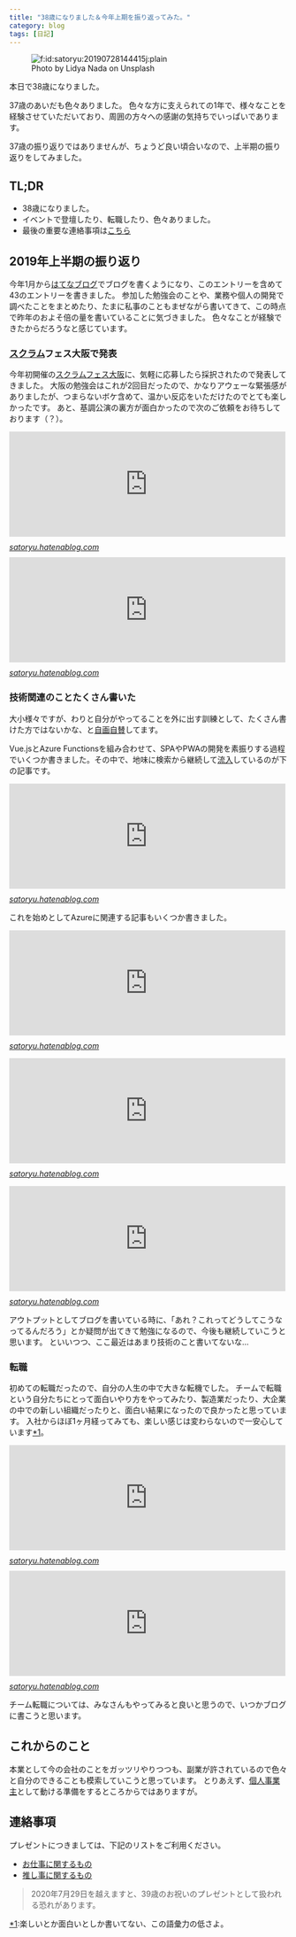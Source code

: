 ```yaml
---
title: "38歳になりました＆今年上期を振り返ってみた。"
category: blog
tags: [日記]
---
```

<p><figure class="figure-image figure-image-fotolife" title="Photo by Lidya Nada on Unsplash"><span itemscope itemtype="http://schema.org/Photograph"><img src="https://cdn-ak.f.st-hatena.com/images/fotolife/s/satoryu/20190728/20190728144415.jpg" alt="f:id:satoryu:20190728144415j:plain" title="f:id:satoryu:20190728144415j:plain" class="hatena-fotolife" itemprop="image"></span><figcaption>Photo by Lidya Nada on Unsplash</figcaption></figure></p>

<p>本日で38歳になりました。</p>

<p>37歳のあいだも色々ありました。
色々な方に支えられての1年で、様々なことを経験させていただいており、周囲の方々への感謝の気持ちでいっぱいであります。</p>

<p>37歳の振り返りではありませんが、ちょうど良い頃合いなので、上半期の振り返りをしてみました。</p>

<h2>TL;DR</h2>

<ul>
<li>38歳になりました。</li>
<li>イベントで登壇したり、転職したり、色々ありました。</li>
<li>最後の重要な連絡事項は<a href="https://www.amazon.jp/hz/wishlist/ls/3SSAKZLWVCO?ref_=wl_share">こちら</a></li>
</ul>


<h2>2019年上半期の振り返り</h2>

<p>今年1月から<a class="keyword" href="http://d.hatena.ne.jp/keyword/%A4%CF%A4%C6%A4%CA%A5%D6%A5%ED%A5%B0">はてなブログ</a>でブログを書くようになり、このエントリーを含めて43のエントリーを書きました。
参加した勉強会のことや、業務や個人の開発で調べたことをまとめたり、たまに私事のこともまぜながら書いてきて、この時点で昨年のおよそ倍の量を書いていることに気づきました。
色々なことが経験できたからだろうなと感じています。</p>

<h3><a class="keyword" href="http://d.hatena.ne.jp/keyword/%A5%B9%A5%AF%A5%E9%A5%E0">スクラム</a>フェス大阪で発表</h3>

<p>今年初開催の<a href="https://www.scrumosaka.org/">スクラムフェス大阪</a>に、気軽に応募したら採択されたので発表してきました。
大阪の勉強会はこれが2回目だったので、かなりアウェーな緊張感がありましたが、つまらないボケ含めて、温かい反応をいただけたのでとても楽しかったです。
あと、基調公演の裏方が面白かったので次のご依頼をお待ちしております（？）。</p>

<p><iframe src="https://hatenablog-parts.com/embed?url=https%3A%2F%2Fsatoryu.hatenablog.com%2Fentry%2Fscrumfestosaka2019" title="スクラムフェス大阪2019で発表してきた。 #scrumosaka - satoryuの日記" class="embed-card embed-blogcard" scrolling="no" frameborder="0" style="display: block; width: 100%; height: 190px; max-width: 500px; margin: 10px 0px;"></iframe><cite class="hatena-citation"><a href="https://satoryu.hatenablog.com/entry/scrumfestosaka2019">satoryu.hatenablog.com</a></cite>
<iframe src="https://hatenablog-parts.com/embed?url=https%3A%2F%2Fsatoryu.hatenablog.com%2Fentry%2Fscrumfestoska2019_plus" title="スクラムフェス大阪2019で喋りきれなかったこと #scrumosaka - satoryuの日記" class="embed-card embed-blogcard" scrolling="no" frameborder="0" style="display: block; width: 100%; height: 190px; max-width: 500px; margin: 10px 0px;"></iframe><cite class="hatena-citation"><a href="https://satoryu.hatenablog.com/entry/scrumfestoska2019_plus">satoryu.hatenablog.com</a></cite></p>

<h3>技術関連のことたくさん書いた</h3>

<p>大小様々ですが、わりと自分がやってることを外に出す訓練として、たくさん書けた方ではないかな、と<a class="keyword" href="http://d.hatena.ne.jp/keyword/%BC%AB%B2%E8%BC%AB%BB%BF">自画自賛</a>してます。</p>

<p>Vue.jsとAzure Functionsを組み合わせて、SPAやPWAの開発を素振りする過程でいくつか書きました。その中で、地味に検索から継続して<a class="keyword" href="http://d.hatena.ne.jp/keyword/%CE%AE%C6%FE">流入</a>しているのが下の記事です。</p>

<p><iframe src="https://hatenablog-parts.com/embed?url=https%3A%2F%2Fsatoryu.hatenablog.com%2Fentry%2Fgetting_started_vuejs_development" title="Vue.js で開発を始める手順をまとめてみる。 - satoryuの日記" class="embed-card embed-blogcard" scrolling="no" frameborder="0" style="display: block; width: 100%; height: 190px; max-width: 500px; margin: 10px 0px;"></iframe><cite class="hatena-citation"><a href="https://satoryu.hatenablog.com/entry/getting_started_vuejs_development">satoryu.hatenablog.com</a></cite></p>

<p>これを始めとしてAzureに関連する記事もいくつか書きました。</p>

<p><iframe src="https://hatenablog-parts.com/embed?url=https%3A%2F%2Fsatoryu.hatenablog.com%2Fentry%2Fembeds_app_insights_with_webpack" title="WebpackでApplication Insightのコードを埋め込む。 - satoryuの日記" class="embed-card embed-blogcard" scrolling="no" frameborder="0" style="display: block; width: 100%; height: 190px; max-width: 500px; margin: 10px 0px;"></iframe><cite class="hatena-citation"><a href="https://satoryu.hatenablog.com/entry/embeds_app_insights_with_webpack">satoryu.hatenablog.com</a></cite></p>

<p><iframe src="https://hatenablog-parts.com/embed?url=https%3A%2F%2Fsatoryu.hatenablog.com%2Fentry%2F2019%2F04%2F04%2F200637" title="easyAuthを使ってAzure FunctionsでTwitter OAuth認証付きのAPIを作る。 - satoryuの日記" class="embed-card embed-blogcard" scrolling="no" frameborder="0" style="display: block; width: 100%; height: 190px; max-width: 500px; margin: 10px 0px;"></iframe><cite class="hatena-citation"><a href="https://satoryu.hatenablog.com/entry/2019/04/04/200637">satoryu.hatenablog.com</a></cite></p>

<p><iframe src="https://hatenablog-parts.com/embed?url=https%3A%2F%2Fsatoryu.hatenablog.com%2Fentry%2Ftesting_azure_functions_app_with_jest" title="Node.js で書いたAzure Functions アプリのテストを書く。 - satoryuの日記" class="embed-card embed-blogcard" scrolling="no" frameborder="0" style="display: block; width: 100%; height: 190px; max-width: 500px; margin: 10px 0px;"></iframe><cite class="hatena-citation"><a href="https://satoryu.hatenablog.com/entry/testing_azure_functions_app_with_jest">satoryu.hatenablog.com</a></cite></p>

<p>アウトプットとしてブログを書いている時に、「あれ？これってどうしてこうなってるんだろう」とか疑問が出てきて勉強になるので、今後も継続していこうと思います。
といいつつ、ここ最近はあまり技術のこと書いてないな…</p>

<h3>転職</h3>

<p>初めての転職だったので、自分の人生の中で大きな転機でした。
チームで転職という自分たちにとって面白いやり方をやってみたり、製造業だったり、大企業の中での新しい組織だったりと、面白い結果になったので良かったと思っています。
入社からほぼ1ヶ月経ってみても、楽しい感じは変わらないので一安心しています<a href="#f-063d58b4" name="fn-063d58b4" title="楽しいとか面白いとしか書いてない、この語彙力の低さよ。">*1</a>。</p>

<p><iframe src="https://hatenablog-parts.com/embed?url=https%3A%2F%2Fsatoryu.hatenablog.com%2Fentry%2Fthe-road-to-graduation-2019" title="大切なお知らせ - satoryuの日記" class="embed-card embed-blogcard" scrolling="no" frameborder="0" style="display: block; width: 100%; height: 190px; max-width: 500px; margin: 10px 0px;"></iframe><cite class="hatena-citation"><a href="https://satoryu.hatenablog.com/entry/the-road-to-graduation-2019">satoryu.hatenablog.com</a></cite>
<iframe src="https://hatenablog-parts.com/embed?url=https%3A%2F%2Fsatoryu.hatenablog.com%2Fentry%2F2019%2F07%2F03%2F210000" title="7月からデンソーにジョインしましたのお知らせ - satoryuの日記" class="embed-card embed-blogcard" scrolling="no" frameborder="0" style="display: block; width: 100%; height: 190px; max-width: 500px; margin: 10px 0px;"></iframe><cite class="hatena-citation"><a href="https://satoryu.hatenablog.com/entry/2019/07/03/210000">satoryu.hatenablog.com</a></cite></p>

<p>チーム転職については、みなさんもやってみると良いと思うので、いつかブログに書こうと思います。</p>

<h2>これからのこと</h2>

<p>本業として今の会社のことをガッツリやりつつも、副業が許されているので色々と自分のできることも模索していこうと思っています。
とりあえず、<a class="keyword" href="http://d.hatena.ne.jp/keyword/%B8%C4%BF%CD%BB%F6%B6%C8%BC%E7">個人事業主</a>として動ける準備をするところからではありますが。</p>

<h2>連絡事項</h2>

<p>プレゼントにつきましては、下記のリストをご利用ください。</p>

<ul>
<li><a href="https://www.amazon.jp/hz/wishlist/ls/3SSAKZLWVCO?ref_=wl_share">お仕事に関するもの</a></li>
<li><a href="https://www.amazon.jp/hz/wishlist/ls/M2L224QKW8EM?ref_=wl_share">推し事に関するもの</a></li>
</ul>


<blockquote><p>2020年7月29日を越えますと、39歳のお祝いのプレゼントとして扱われる恐れがあります。</p></blockquote>
<div class="footnote">
<p class="footnote"><a href="#fn-063d58b4" name="f-063d58b4" class="footnote-number">*1</a><span class="footnote-delimiter">:</span><span class="footnote-text">楽しいとか面白いとしか書いてない、この語彙力の低さよ。</span></p>
</div>
